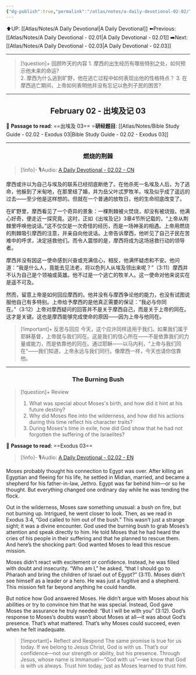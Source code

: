 ```yaml
---
{"dg-publish":true,"permalink":"/atlas/notes/a-daily-devotional-02-02/"}
---
```


 ⬆️UP: [[Atlas/Notes/A Daily Devotional\|A Daily Devotional]]
⬅️Previous: [[Atlas/Notes/A Daily Devotional - 02.01\|A Daily Devotional - 02.01]]
➡️Next: [[Atlas/Notes/A Daily Devotional - 02.03\|A Daily Devotional - 02.03]]

---

> [!question]+ 回顾昨天的内容
> 1.⁠ ⁠摩西的出生经历有哪些特别之处，如何预示他未来的命运?  
> 2.⁠ ⁠摩西为什么逃到旷野，他在逃亡过程中如何表现出他的性格特点？
> 3.⁠ ⁠在摩西逃亡期间，上帝如何表明他并没有忘记以色列子民的困苦?  
   

---
## <center>February 02 - 出埃及记 03</center>

📖 **Passage to read**: ==出埃及 03==
⭐**研经题目**: [[Atlas/Notes/Bible Study Guide - 02.02 - Exodus 03\|Bible Study Guide - 02.02 - Exodus 03]]

---
### <center>燃烧的荆棘</center>

> [!info]- 🎙️Audio: [A Daily Devotional - 02.02 - CN]()


摩西或许以为自己与埃及的联系已经彻底断绝了。在他杀死一名埃及人后，为了逃命，他躲到了米甸地，在那里结了婚，并为岳父叶忒罗牧羊。埃及似乎成了遥远的过去——至少他是这样想的。但就在一个普通的放牧日，他的生命彻底改变了。  

在旷野里，摩西看见了一个奇异的景象：一棵荆棘被火焚烧，却没有被烧毁。他满心好奇，便走近一探究竟。这时，正如《出埃及记》3章4节所记载的，“上帝从荆棘里呼唤他说话。”这不仅仅是一次奇怪的经历，而是一场神圣的相遇。上帝用燃烧的荆棘吸引摩西的注意，并亲自向他说话。上帝告诉摩西，他听见了自己子民在苦难中的呼求，决定拯救他们。而令人震惊的是，摩西将成为这场拯救行动的领导者。  

摩西并没有因这一使命感到兴奋或充满信心，相反，他满怀疑虑和不安。他问道：“我是什么人，竟能去见法老，将以色列人从埃及领出来呢？”（3:11）摩西并不认为自己是个领袖或英雄。他不过是一个逃亡的牧羊人。这一使命对他来说实在是遥不可及。  

然而，留意上帝是如何回应摩西的。他并没有与摩西争论他的能力，也没有试图说服他自己有多特别。上帝给予摩西的是他真正需要的保证：“我必与你同在。”（3:12）上帝对摩西疑问的回答并不是关于摩西自己，而是关于上帝的同在。这才是关键。这也是摩西能够完成使命的原因——因为上帝与他同在。  

> [!important]+ 反思与回应
今天，这个应许同样适用于我们。如果我们属于耶稣基督，上帝就与我们同在。这是我们的信心所在——不是依靠我们的力量或能力，而是依靠他的同在。通过耶稣——以马内利，“上帝与我们同在”——我们知道，上帝永远与我们同行。像摩西一样，今天也请你信靠他。


---
### <center>The Burning Bush</center>

> [!question]+ Review
> 1. What was special about Moses's birth, and how did it hint at his future destiny?  
> 2. Why did Moses flee into the wilderness, and how did his actions during this time reflect his character traits? 
> 3. During Moses's time in exile, how did God show that he had not forgotten the suffering of the Israelites?


📖 **Passage to read**: ==Exodus 03==

> [!info]- 🎙️Audio: [A Daily Devotional - 02.02 - EN]()

  
Moses probably thought his connection to Egypt was over. After killing an Egyptian and fleeing for his life, he settled in Midian, married, and became a shepherd for his father-in-law, Jethro. Egypt was far behind him—or so he thought. But everything changed one ordinary day while he was tending the flock.  

Out in the wilderness, Moses saw something unusual: a bush on fire, but not burning up. Intrigued, he went closer to look. Then, as we read in Exodus 3:4, “God called to him out of the bush.” This wasn’t just a strange sight; it was a divine encounter. God used the burning bush to grab Moses’s attention and speak directly to him. He told Moses that he had heard the cries of his people in their suffering and that he planned to rescue them. And here’s the shocking part: God wanted Moses to lead this rescue mission.  

Moses didn’t react with excitement or confidence. Instead, he was filled with doubt and insecurity. “Who am I,” he asked, “that I should go to Pharaoh and bring the children of Israel out of Egypt?” (3:11). Moses didn’t see himself as a leader or a hero. He was just a fugitive and a shepherd. This mission felt far beyond anything he could handle.  

But notice how God answered Moses. He didn’t argue with Moses about his abilities or try to convince him that he was special. Instead, God gave Moses the assurance he truly needed: “But I will be with you” (3:12). God’s response to Moses’s doubts wasn’t about Moses at all—it was about God’s presence. That’s what mattered. That’s why Moses could succeed, even when he felt inadequate.  

> [!important]+ Reflect and Respond
The same promise is true for us today. If we belong to Jesus Christ, God is with us. That’s our confidence—not our strength or ability, but his presence. Through Jesus, whose name is Immanuel—“God with us”—we know that God is with us always. Trust him today, just as Moses learned to trust him.

















